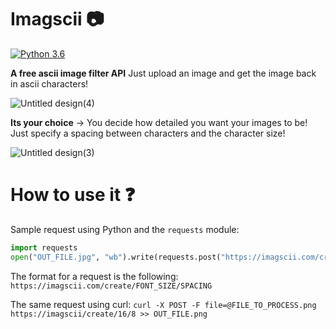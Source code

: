 # Imagscii 📷

[![Python 3.6](https://img.shields.io/badge/python-3.10-blue.svg)](https://www.python.org/downloads/release/python-310/)

**A free ascii image filter API** Just upload an image and get the image back in ascii characters!

![Untitled design(4)](https://user-images.githubusercontent.com/85095943/156201980-3eaee4ff-df7f-4653-926b-25f184ec1f41.png)

**Its your choice** -> You decide how detailed you want your images to be! Just specify a spacing between characters and the character size!

![Untitled design(3)](https://user-images.githubusercontent.com/85095943/156200670-23b6e9c1-dc36-40f2-80d6-a6daf76b1489.png)

# How to use it ❓

Sample request using Python and the ```requests``` module:
```python
import requests
open("OUT_FILE.jpg", "wb").write(requests.post("https://imagscii.com/create/16/8", files={"file": open("FILE_TO_PROCESS.png", "rb")}).content)
```
The format for a request is the following:
```https://imagscii.com/create/FONT_SIZE/SPACING```

The same request using curl:
```curl -X POST -F file=@FILE_TO_PROCESS.png https://imagscii/create/16/8 >> OUT_FILE.png```
